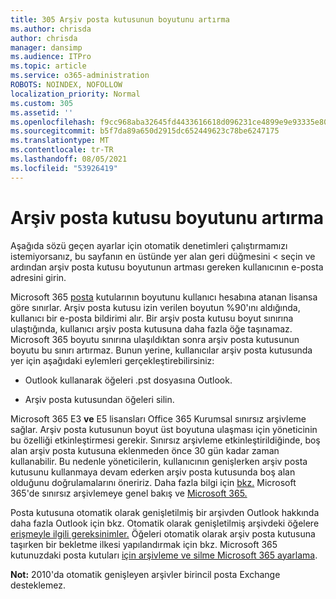 ```yaml
---
title: 305 Arşiv posta kutusunun boyutunu artırma
ms.author: chrisda
author: chrisda
manager: dansimp
ms.audience: ITPro
ms.topic: article
ms.service: o365-administration
ROBOTS: NOINDEX, NOFOLLOW
localization_priority: Normal
ms.custom: 305
ms.assetid: ''
ms.openlocfilehash: f9cc968aba32645fd4433616618d096231ce4899e9e93335e802af5c05524a79
ms.sourcegitcommit: b5f7da89a650d2915dc652449623c78be6247175
ms.translationtype: MT
ms.contentlocale: tr-TR
ms.lasthandoff: 08/05/2021
ms.locfileid: "53926419"
---
```

# <a name="increase-the-archive-mailbox-size"></a>Arşiv posta kutusu boyutunu artırma


Aşağıda sözü geçen ayarlar için otomatik denetimleri çalıştırmamızı istemiyorsanız, bu sayfanın en üstünde yer alan geri düğmesini < seçin ve ardından arşiv posta kutusu boyutunun artması gereken kullanıcının e-posta adresini girin.

Microsoft 365 [posta](https://docs.microsoft.com/office365/servicedescriptions/exchange-online-service-description/exchange-online-limits#mailbox-storage-limits) kutularının boyutunu kullanıcı hesabına atanan lisansa göre sınırlar. Arşiv posta kutusu izin verilen boyutun %90'ını aldığında, kullanıcı bir e-posta bildirimi alır. Bir arşiv posta kutusu boyut sınırına ulaştığında, kullanıcı arşiv posta kutusuna daha fazla öğe taşınamaz. Microsoft 365 boyutu sınırına ulaşıldıktan sonra arşiv posta kutusunun boyutu bu sınırı artırmaz. Bunun yerine, kullanıcılar arşiv posta kutusunda yer için aşağıdaki eylemleri gerçekleştirebilirsiniz:

- Outlook kullanarak öğeleri .pst dosyasına Outlook.

- Arşiv posta kutusundan öğeleri silin.

Microsoft 365 E3 **ve** E5 lisansları Office 365 Kurumsal sınırsız arşivleme sağlar. Arşiv posta kutusunun boyut üst boyutuna ulaşması için yöneticinin bu özelliği etkinleştirmesi gerekir. Sınırsız arşivleme etkinleştirildiğinde, boş alan arşiv posta kutusuna eklenmeden önce 30 gün kadar zaman kullanabilir. Bu nedenle yöneticilerin, kullanıcının genişlerken arşiv posta kutusunu kullanmaya devam ederken arşiv posta kutusunda boş alan olduğunu doğrulamalarını öneririz. Daha fazla bilgi için [bkz.](https://docs.microsoft.com/microsoft-365/compliance/unlimited-archiving) Microsoft 365'de sınırsız arşivlemeye genel bakış ve [Microsoft 365.](https://docs.microsoft.com/microsoft-365/compliance/enable-unlimited-archiving)

Posta kutusuna otomatik olarak genişletilmiş bir arşivden Outlook hakkında daha fazla Outlook için bkz. Otomatik olarak genişletilmiş arşivdeki öğelere [erişmeyle ilgili gereksinimler.](https://docs.microsoft.com/microsoft-365/compliance/unlimited-archiving#outlook-requirements-for-accessing-items-in-an-auto-expanded-archive) Öğeleri otomatik olarak arşiv posta kutusuna taşırken bir bekletme ilkesi yapılandırmak için bkz. Microsoft 365 kutunuzdaki posta kutuları [için arşivleme ve silme Microsoft 365 ayarlama](https://docs.microsoft.com/microsoft-365/compliance/set-up-an-archive-and-deletion-policy-for-mailboxes).

**Not:** 2010'da otomatik genişleyen arşivler birincil posta Exchange desteklemez.

